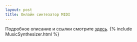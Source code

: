 ```yaml
---
layout: post
title: Онлайн синтезатор MIDI
---
```


Подробное описание и ссылки смотрите [здесь](/projects/midi-synthesizer).
{% include MusicSynthesizer.html %}
